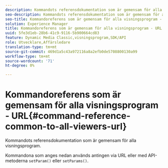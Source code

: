 ```yaml
---
description: Kommandots referensdokumentation som är gemensam för alla visningsprogram.
seo-description: Kommandots referensdokumentation som är gemensam för alla visningsprogram.
seo-title: Kommandoreferens som är gemensam för alla visningsprogram - URL
solution: Experience Manager
title: Kommandoreferens som är gemensam för alla visningsprogram - URL
uuid: 5fe3d1eb-28b6-41c9-9116-5b900664cd83
feature: Dynamic Media Classic,visningsprogram,SDK/API
role: Utvecklare,Affärsledare
translation-type: tm+mt
source-git-commit: 469d1a5c43a972116a8a2efb0de5708800130a99
workflow-type: tm+mt
source-wordcount: '71'
ht-degree: 0%

---
```



# Kommandoreferens som är gemensam för alla visningsprogram - URL{#command-reference-common-to-all-viewers-url}

Kommandots referensdokumentation som är gemensam för alla visningsprogram.

Kommandona som anges nedan används antingen via URL eller med API-metoderna `setParam()` eller `setParams()`.
